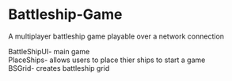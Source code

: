 # Battleship-Game
A multiplayer battleship game playable over a network connection

BattleShipUI- main game
</br>PlaceShips- allows users to place thier ships to start a game
</br>BSGrid- creates battleship grid
